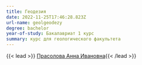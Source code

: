 ```yaml
---
title: Геодезия
date: 2022-11-25T17:46:28.823Z
url-name: geolgeodezy
degree: bachelor
year-of-study: Бакалавриат 1 курс
summary: курс для геологического факультета
---
```

{{< lead >}} [Прасолова Анна Ивановна](../../../about/staff/prasolova){{< /lead >}}